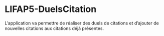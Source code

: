 # LIFAP5-DuelsCitation

L’application va permettre de réaliser des duels de citations et d’ajouter de nouvelles citations aux citations déjà présentes.
